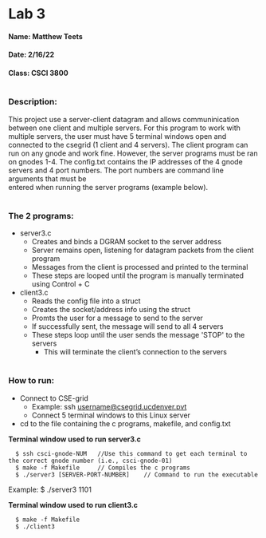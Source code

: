 # Lab 3
#### Name: Matthew Teets
#### Date: 2/16/22
#### Class: CSCI 3800

#

### **Description:**
This project use a server-client datagram and allows communinication between one client and multiple servers.
For this program to work with multiple servers, the user must have 5 terminal windows open and connected to the csegrid (1 client and 4 servers).
The client program can run on any gnode and work fine. However, the server programs must be ran on gnodes 1-4. 
The config.txt contains the IP addresses of the 4 gnode servers and 4 port numbers. The port numbers are command line arguments that must be      
entered when running the server programs (example below).

#

### **The 2 programs:**
- server3.c
  - Creates and binds a DGRAM socket to the server address
  - Server remains open, listening for datagram packets from the client program
  - Messages from the client is processed and printed to the terminal
  - These steps are looped until the program is manually terminated using Control + C
- client3.c
  - Reads the config file into a struct
  - Creates the socket/address info using the struct
  - Promts the user for a message to send to the server
  - If successfully sent, the message will send to all 4 servers
  - These steps loop until the user sends the message 'STOP' to the servers
    - This will terminate the client’s connection to the servers
    
#

### **How to run:**
- Connect to CSE-grid
  - Example: ssh username@csegrid.ucdenver.pvt
  - Connect 5 terminal windows to this Linux server
- cd to the file containing the c programs, makefile, and config.txt

**Terminal window used to run server3.c**
```
  $ ssh csci-gnode-NUM   //Use this command to get each terminal to the correct gnode number (i.e., csci-gnode-01)
  $ make -f Makefile     // Compiles the c programs
  $ ./server3 [SERVER-PORT-NUMBER]    // Command to run the executable
```
Example: $ ./server3 1101

**Terminal window used to run client3.c**
```
  $ make -f Makefile
  $ ./client3
```
  
  
  
  
